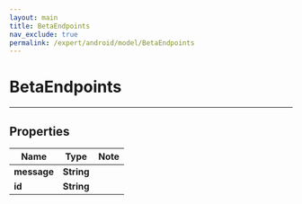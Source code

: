 ```yaml
---
layout: main
title: BetaEndpoints
nav_exclude: true
permalink: /expert/android/model/BetaEndpoints
---
```


# BetaEndpoints

---

## Properties

Name | Type | Note
---- | ---- | ----
**message** | **String** | 
**id** | **String** | 

